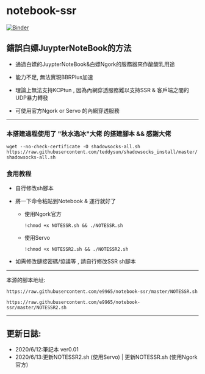 # notebook-ssr
[![Binder](https://mybinder.org/badge_logo.svg)](https://mybinder.org/v2/gh/e9965/notebook-ssr/master)


## 錯誤白嫖JuypterNoteBook的方法

- 通過白嫖的JuypterNoteBook&白嫖Ngork的服務器來作酸酸乳用途

- 能力不足, 無法實現BBRPlus加速

- 理論上無法支持KCPtun , 因為內網穿透服務難以支持SSR & 客戶端之間的UDP暴力轉發

- 可使用官方Ngork or Servo 的內網穿透服務
***
### 本搭建過程使用了 "秋水逸冰"大佬 的搭建腳本 && 感謝大佬

`wget --no-check-certificate -O shadowsocks-all.sh https://raw.githubusercontent.com/teddysun/shadowsocks_install/master/shadowsocks-all.sh`

### 食用教程
- 自行修改sh腳本
- 將一下命令粘貼到Notebook & 運行就好了

  - 使用Ngork官方
  
    `!chmod +x NOTESSR.sh && ./NOTESSR.sh`

  - 使用Servo
  
     `!chmod +x NOTESSR2.sh && ./NOTESSR2.sh`
  
- 如需修改鏈接密碼/協議等 , 請自行修改SSR sh腳本
***
本源的腳本地址:

`https://raw.githubusercontent.com/e9965/notebook-ssr/master/NOTESSR.sh`

`https://raw.githubusercontent.com/e9965/notebook-ssr/master/NOTESSR2.sh`

***


## 更新日誌:

- 2020/6/12:筆記本 ver0.01 
- 2020/6/13:更新NOTESSR2.sh (使用Servo) | 更新NOTESSR.sh (使用Ngork官方) 
